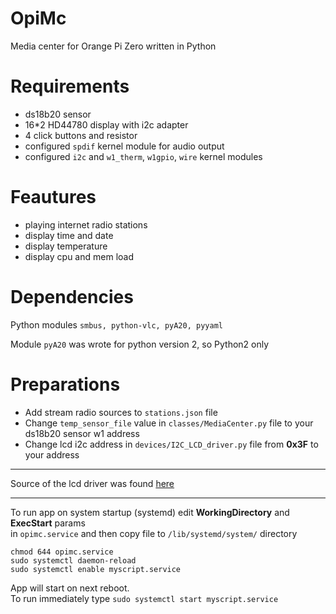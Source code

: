 OpiMc
=======
Media center for Orange Pi Zero written in Python

Requirements
==========
- ds18b20 sensor
- 16*2 HD44780 display with i2c adapter
- 4 click buttons and resistor
- configured `spdif` kernel module for audio output
- configured `i2c` and `w1_therm`, `w1gpio`, `wire` kernel modules


Feautures
=========
- playing internet radio stations
- display time and date
- display temperature 
- display cpu and mem load

Dependencies
=========
Python modules `smbus, python-vlc, pyA20, pyyaml`

Module `pyA20` was wrote for python version 2, so Python2 only 
   
Preparations
======
- Add stream radio sources to `stations.json` file
- Change `temp_sensor_file` value in `classes/MediaCenter.py` file to your ds18b20 sensor w1 address
- Change lcd i2c address in `devices/I2C_LCD_driver.py` file from __0x3F__ to your address
  
---  

Source of the lcd driver was found [here](https://gist.github.com/DenisFromHR/cc863375a6e19dce359d) 

---

To run app on system startup (systemd) edit __WorkingDirectory__ and __ExecStart__ params  
in `opimc.service` and then copy file to `/lib/systemd/system/` directory  

`chmod 644 opimc.service`  
`sudo systemctl daemon-reload`   
`sudo systemctl enable myscript.service`  

App will start on next reboot.   
To run immediately type `sudo systemctl start myscript.service` 
